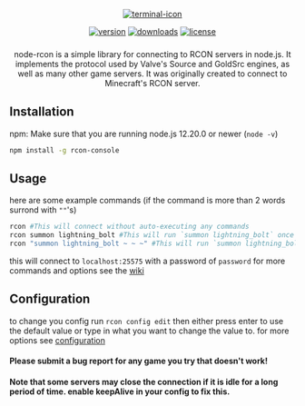 <span align="center">

    

[![terminal-icon](https://badgen.net/badge/icon/Rcon-Console?icon=terminal&label&scale=10&color=green)](README.md)
    
[![version](https://badgen.net/npm/v/rcon-console?cache=300)](https://www.npmjs.com/package/rcon-console)
[![downloads](https://badgen.net/npm/dt/rcon-console?cache=300&scale=1.15)](https://npmcharts.com/compare/rcon-console?minimal=true)
[![license](https://badgen.net/github/license/bloomkd46/rcon-console)](https://github.com/bloomkd46/rcon-console/blob/master/LICENSE.md)
###
    
node-rcon is a simple library for connecting to RCON servers in node.js.
It implements the protocol used by Valve's Source and GoldSrc engines,
as well as many other game servers. It was originally created to connect to Minecraft's RCON server.

</span>

## Installation

npm:
Make sure that you are running node.js 12.20.0 or newer (`node -v`)
```bash
npm install -g rcon-console
```
## Usage
here are some example commands (if the command is more than 2 words surrond with `""`'s)
```bash
rcon #This will connect without auto-executing any commands
rcon summon lightning_bolt #This will run `summon lightning_bolt` once connected
rcon "summon lightning_bolt ~ ~ ~" #This will run `summon lightning_bolt ~ ~ ~` once connected
```
this will connect to `localhost:25575` with a password of `password`
for more commands and options see the [wiki](../../wiki#Rcon-Console)
## Configuration
to change you config run `rcon config edit`
then either press enter to use the default value or type in what you want to change the value to.
for more options see [configuration](../../wiki#Configuration)

#### Please submit a bug report for any game you try that doesn't work!
#### Note that some servers may close the connection if it is idle for a long period of time. enable keepAlive in your config to fix this.
